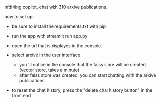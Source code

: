 nfdi4ing copilot, chat with 310 arxive publications.

how to set up:
* be sure to install the requirements.txt with pip
* run the app with streamlit run app.py
* open the url that is displayes in the console. 
* select arxive in the user interface
    * you 'll notice in the console that the faiss store will be created (vector store, takes a minute)
    * after faiss store was created, you can start chatting with the arxive publications

* to reset the chat history, press the "delete chat history button" in the front end